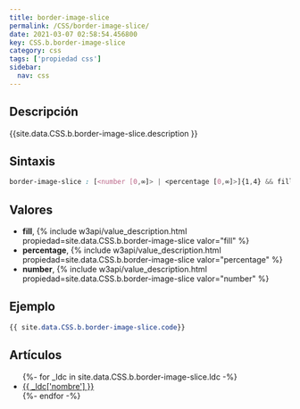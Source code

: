 ```yaml
---
title: border-image-slice
permalink: /CSS/border-image-slice/
date: 2021-03-07 02:58:54.456800
key: CSS.b.border-image-slice
category: css
tags: ['propiedad css']
sidebar: 
  nav: css
---
```


## Descripción
{{site.data.CSS.b.border-image-slice.description }}

## Sintaxis
~~~css
border-image-slice : [<number [0,∞]> | <percentage [0,∞]>]{1,4} && fill?
~~~

## Valores
* **fill**,  {% include w3api/value_description.html propiedad=site.data.CSS.b.border-image-slice valor="fill" %}
* **percentage**,  {% include w3api/value_description.html propiedad=site.data.CSS.b.border-image-slice valor="percentage" %}
* **number**,  {% include w3api/value_description.html propiedad=site.data.CSS.b.border-image-slice valor="number" %}

## Ejemplo
~~~css
{{ site.data.CSS.b.border-image-slice.code}}
~~~

## Artículos
<ul>
{%- for _ldc in site.data.CSS.b.border-image-slice.ldc -%}
   <li>
       <a href="{{_ldc['url'] }}">{{ _ldc['nombre'] }}</a>
   </li>
{%- endfor -%}
</ul>
